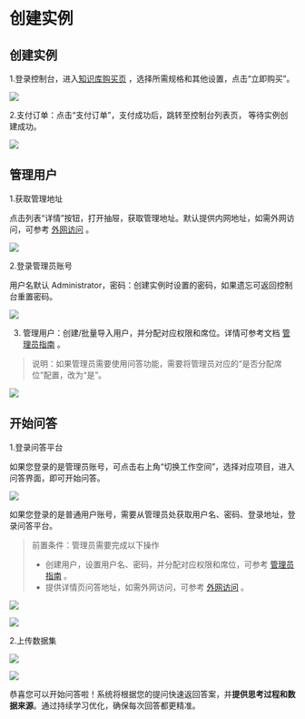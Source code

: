 # 创建实例

## 创建实例
1.登录控制台，进入[知识库购买页](https://console.ucloud.cn/maxir/ai/create) ，选择所需规格和其他设置，点击“立即购买”。

![](/images/1740136704893-0.png)

2.支付订单：点击“支付订单”，支付成功后，跳转至控制台列表页， 等待实例创建成功。

![](/images/1740136704893-1.png)


## 管理用户
1.获取管理地址

点击列表“详情”按钮，打开抽屉，获取管理地址。默认提供内网地址，如需外网访问，可参考 [外网访问](/maxirai/introduction/access.md) 。

![](/images/1740136704893-3.png)

2.登录管理员账号

用户名默认 Administrator，密码：创建实例时设置的密码，如果遗忘可返回控制台重置密码。

![](/images/1740136704893-4.png)

3. 管理用户：创建/批量导入用户，并分配对应权限和席位。详情可参考文档 [管理员指南](/maxirai/guide/admin.md) 。

> 说明：如果管理员需要使用问答功能，需要将管理员对应的“是否分配席位”配置，改为“是”。
>

![](/images/1740136704893-5.png)



## 开始问答
1.登录问答平台

如果您登录的是管理员账号，可点击右上角“切换工作空间”，选择对应项目，进入问答界面，即可开始问答。

![](/images/1740136704893-6.png)



如果您登录的是普通用户账号，需要从管理员处获取用户名、密码、登录地址，登录问答平台。

> 前置条件：管理员需要完成以下操作
>
> + 创建用户，设置用户名、密码，并分配对应权限和席位，可参考 [管理员指南](/maxirai/guide/admin.md) 。
> + 提供详情页问答地址，如需外网访问，可参考 [外网访问](/maxirai/introduction/access.md) 。
>

![](/images/1740136704893-7.png)

![](/images/1740136704893-8.png)

2.上传数据集

![](/images/1740136704893-9.png)

![](/images/1740136704893-10.png)



恭喜您可以开始问答啦！系统将根据您的提问快速返回答案，并**提供思考过程和数据来源**。通过持续学习优化，确保每次回答都更精准。







